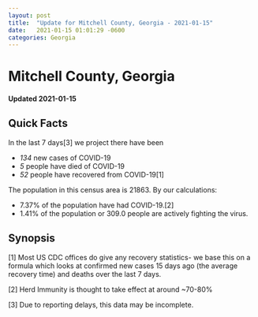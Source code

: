 ```yaml
---
layout: post
title:  "Update for Mitchell County, Georgia - 2021-01-15"
date:   2021-01-15 01:01:29 -0600
categories: Georgia
---
```


# Mitchell County, Georgia
#### Updated 2021-01-15

## Quick Facts

In the last 7 days[3] we project there have been
- *134* new cases of COVID-19
- *5* people have died of COVID-19
- *52* people have recovered from COVID-19[1]

The population in this census area is 21863. By our calculations:
- 7.37% of the population have had COVID-19.[2]
- 1.41% of the population or 309.0 people are actively fighting the virus.

## Synopsis




[1] Most US CDC offices do give any recovery statistics- we base this on a formula which looks at confirmed new cases
15 days ago (the average recovery time) and deaths over the last 7 days.

[2] Herd Immunity is thought to take effect at around ~70-80%

[3] Due to reporting delays, this data may be incomplete.
 
    